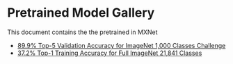 Pretrained Model Gallery
========================
This document contains the the pretrained in MXNet

* [89.9% Top-5 Validation Accuracy for ImageNet 1,000 Classes Challenge](https://github.com/dmlc/mxnet-model-gallery/tree/master/imagenet-1k-inception)
* [37.2% Top-1 Training Accuracy for Full ImageNet 21,841 Classes](https://github.com/dmlc/mxnet-model-gallery/tree/master/imagenet-21k-inception)

